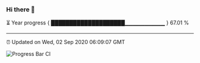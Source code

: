 ### Hi there 👋

⏳ Year progress { ████████████████████▁▁▁▁▁▁▁▁▁▁ } 67.01 %

---

⏰ Updated on Wed, 02 Sep 2020 06:09:07 GMT

![Progress Bar CI](https://github.com/liununu/liununu/workflows/Progress%20Bar%20CI/badge.svg)

